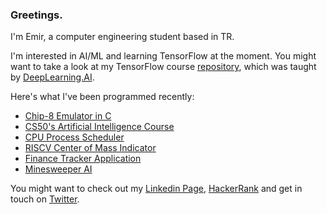 ### Greetings.

I'm Emir, a computer engineering student based in TR.

I'm interested in AI/ML and learning TensorFlow at the moment. You might want to take a look at my TensorFlow course [repository](https://github.com/CheesyFrappe/deeplearning.ai-tensorflow-developer-course), which was taught by [DeepLearning.AI](https://www.deeplearning.ai/).

Here's what I've been programmed recently:
<!-- posts -->
 * [Chip-8 Emulator in C](https://github.com/CheesyFrappe/chip8-emulator)
 * [CS50's Artificial Intelligence Course](https://github.com/CheesyFrappe/cs50-ai)
 * [CPU Process Scheduler](https://github.com/CheesyFrappe/cpu-fcfs-scheduler)
 * [RISCV Center of Mass Indicator](https://github.com/CheesyFrappe/riscv-hue-calculator/tree/master)
 * [Finance Tracker Application](https://github.com/CheesyFrappe/finance-web-app)
 * [Minesweeper AI](https://github.com/CheesyFrappe/minesweeper-ai)
 <!-- /posts -->

You might want to check out my [Linkedin Page](https://www.linkedin.com/in/emirhan-balc%C4%B1-052b07229/), [HackerRank](https://www.hackerrank.com/aerangalerind) and get in touch on [Twitter](https://twitter.com/_clavicusvile).

